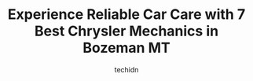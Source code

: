 ---
layout: ampstory
image: https://images.unsplash.com/photo-1653047256226-5abbfa82f1d7?ixlib=rb-4.0.3&ixid=MnwxMjA3fDB8MHxwaG90by1wYWdlfHx8fGVufDB8fHx8&auto=format&fit=crop&w=640&h=853&q=80
author: techidn
featured: false
description: Searching for the finest Chrysler Mechanic in Bozeman MT, USA? Look no further than the 7 best Chrysler Mechanic in the area, where youll find a team of highly qualified professionals ready
title: Experience Reliable Car Care with 7 Best Chrysler Mechanics in Bozeman MT
cover:
   title: Experience Reliable Car Care with 7 Best Chrysler Mechanics in Bozeman MT
   subtitle: Rickpate
   background: https://images.unsplash.com/photo-1653047256226-5abbfa82f1d7?ixlib=rb-4.0.3&ixid=MnwxMjA3fDB8MHxwaG90by1wYWdlfHx8fGVufDB8fHx8&auto=format&fit=crop&w=640&h=853&q=80

pages: 
 - layout: thirds
   top: <h1>#1 Toms Alignment Center, Inc.</h1>
   bottom: "<p>I was able to get into the shop within a day of calling and talking about my car issues. And within 3 days my car was up and running again! Tj was a big help through the </p>"
   background: https://www.knot35.com/toplist/wp-content/uploads/2023/06/best-chrysler-mechanic-1-in-bozeman-mt-1685841767.jpeg
   backgroundblur: true
 - layout: thirds
   top: <h1>#2 Bozeman Community Auto</h1>
   bottom: "<p>705 Bridger Dr Suite B, Bozeman, MT 59715, United States</p>"
   background: https://www.knot35.com/toplist/wp-content/uploads/2023/06/best-chrysler-mechanic-2-in-bozeman-mt-1685841768.jpeg
   cta:
      link: https://www.knot35.com/toplist/experience-reliable-car-care-with-7-best-chrysler-mechanics-in-bozeman-mt/
      text: Experience Reliable Car Care with 7 Best Chrysler Mechanics in Bozeman MT
 - layout: thirds
   top: <h1>#3 Farr Automotive Specialists</h1>
   bottom: "<p>707 N 5th Ave, Bozeman, MT 59715, United States</p>"
   background: https://www.knot35.com/toplist/wp-content/uploads/2023/06/best-chrysler-mechanic-3-in-bozeman-mt-1685841768.jpeg
   cta:
      link: https://www.knot35.com/toplist/experience-reliable-car-care-with-7-best-chrysler-mechanics-in-bozeman-mt/
      text: Experience Reliable Car Care with 7 Best Chrysler Mechanics in Bozeman MT
 - layout: thirds
   top: <h1>#4 Rising Sun Auto Repair</h1>
   bottom: "<p>1413 Gold Ave, Bozeman, MT 59715, United States</p>"
   background: https://images.unsplash.com/photo-1608411404720-c8f0417bcdba?ixlib=rb-4.0.3&ixid=MnwxMjA3fDB8MHxwaG90by1wYWdlfHx8fGVufDB8fHx8&auto=format&fit=crop&w=640&h=853&q=80
   cta:
      link: https://www.knot35.com/toplist/experience-reliable-car-care-with-7-best-chrysler-mechanics-in-bozeman-mt/
      text: Experience Reliable Car Care with 7 Best Chrysler Mechanics in Bozeman MT
 - layout: thirds
   top: <h1>#5 Fosters MasterTech</h1>
   bottom: "<p>2105 Lea Ave B, Bozeman, MT 59715, United States</p>"
   background: https://images.unsplash.com/photo-1524169358666-79f22534bc6e?ixlib=rb-4.0.3&ixid=MnwxMjA3fDB8MHxwaG90by1wYWdlfHx8fGVufDB8fHx8&auto=format&fit=crop&w=640&h=853&q=80
   cta:
      link: https://www.knot35.com/toplist/experience-reliable-car-care-with-7-best-chrysler-mechanics-in-bozeman-mt/
      text: Experience Reliable Car Care with 7 Best Chrysler Mechanics in Bozeman MT
 - layout: thirds
   top: <h1>#6 Auto Stop</h1>
   bottom: "<p>1401 E Main St, Bozeman, MT 59715, United States</p>"
   background: https://images.unsplash.com/photo-1534312527009-56c7016453e6?ixlib=rb-4.0.3&ixid=MnwxMjA3fDB8MHxwaG90by1wYWdlfHx8fGVufDB8fHx8&auto=format&fit=crop&w=640&h=853&q=80
   cta:
      link: https://www.knot35.com/toplist/experience-reliable-car-care-with-7-best-chrysler-mechanics-in-bozeman-mt/
      text: Experience Reliable Car Care with 7 Best Chrysler Mechanics in Bozeman MT
 - layout: thirds
   top: <h1>#7 B & B Auto Repair</h1>
   bottom: "<p>107 Commercial Dr Suite C, Bozeman, MT 59715, United States</p>"
   background: https://images.unsplash.com/photo-1540457036297-448b6b99e91c?ixlib=rb-4.0.3&ixid=MnwxMjA3fDB8MHxwaG90by1wYWdlfHx8fGVufDB8fHx8&auto=format&fit=crop&w=640&h=853&q=80
   cta:
      link: https://www.knot35.com/toplist/experience-reliable-car-care-with-7-best-chrysler-mechanics-in-bozeman-mt/
      text: Experience Reliable Car Care with 7 Best Chrysler Mechanics in Bozeman MT
 - layout: thirds
   middle: Continue reading...
   background: https://images.unsplash.com/photo-1527067829737-402993088e6b?ixlib=rb-4.0.3&ixid=MnwxMjA3fDB8MHxwaG90by1wYWdlfHx8fGVufDB8fHx8&auto=format&fit=crop&w=640&h=853&q=80
   cta:
      link: https://www.knot35.com/toplist/experience-reliable-car-care-with-7-best-chrysler-mechanics-in-bozeman-mt/
      text: Experience Reliable Car Care with 7 Best Chrysler Mechanics in Bozeman MT
      
---